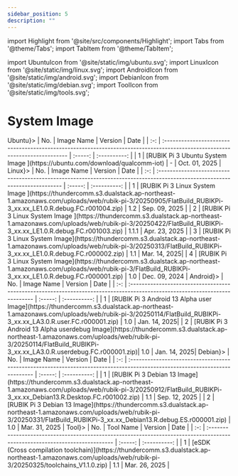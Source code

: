 ```yaml
---
sidebar_position: 5
description: ""
---
```


import Highlight from '@site/src/components/Highlight';
import Tabs from '@theme/Tabs';
import TabItem from '@theme/TabItem';

import UbuntuIcon from '@site/static/img/ubuntu.svg';
import LinuxIcon from '@site/static/img/linux.svg';
import AndroidIcon from '@site/static/img/android.svg';
import DebianIcon from '@site/static/img/debian.svg';
import ToolIcon from '@site/static/img/tools.svg';

# System Image

<Tabs>
 <TabItem value="ubuntu" label={<><UbuntuIcon style={{ width: '30px', height: '30px', margin: '0px 10px 0px 0px', verticalAlign: 'middle' }} />Ubuntu</>}>
    | No. | Image Name                                                                                                                   | Version |     Date     |
| :-: | :-------------------------------------------------------------------------------------------------------------------------- | :-----: | :----------: |
| 1       | [RUBIK Pi 3 Ubuntu System Image ](https://ubuntu.com/download/qualcomm-iot)      | -         |  Oct. 01, 2025  |
  </TabItem>
  <TabItem value="linux" label={<><LinuxIcon style={{ width: '30px', height: '30px', margin: '0px 10px 0px 0px', verticalAlign: 'middle' }} />Linux</>}>
    | No. | Image Name                                                                                                                   | Version |     Date     |
| :-: | :-------------------------------------------------------------------------------------------------------------------------- | :-----: | :----------: |
| 1       | [RUBIK Pi 3 Linux System Image ](https://thundercomm.s3.dualstack.ap-northeast-1.amazonaws.com/uploads/web/rubik-pi-3/20250905/FlatBuild_RUBIKPi-3_xx.xx_LE1.0.R.debug.FC.r001004.zip)      | 1.2         |  Sep. 09, 2025 |
| 2       | [RUBIK Pi 3 Linux System Image ](https://thundercomm.s3.dualstack.ap-northeast-1.amazonaws.com/uploads/web/rubik-pi-3/20250422/FlatBuild_RUBIKPi-3_xx.xx_LE1.0.R.debug.FC.r001003.zip)  | 1.1.1       |  Apr. 23, 2025 |
| 3      | [RUBIK Pi 3 Linux System Image](https://thundercomm.s3.dualstack.ap-northeast-1.amazonaws.com/uploads/web/rubik-pi-3/20250313/FlatBuild_RUBIKPi-3_xx.xx_LE1.0.R.debug.FC.r000002.zip)  | 1.1       |  Mar. 14, 2025|
| 4  | [RUBIK Pi 3 Linux System Image](https://thundercomm.s3.dualstack.ap-northeast-1.amazonaws.com/uploads/web/rubik-pi-3/FlatBuild_RUBIKPi-3_xx.xx_LE1.0.R.debug.FC.r000001.zip) |   1.0   | Dec. 09, 2024 |
  </TabItem>
  <TabItem value="android" label={<><AndroidIcon style={{ width: '30px', height: '30px', margin: '0px 10px 0px 0px', verticalAlign: 'middle' }} /> Android</>}>
    | No. | Image Name                                                                                                                   | Version |     Date     |
| :-: | :-------------------------------------------------------------------------------------------------------------------------- | :-----: | :----------: |
| 1      | [RUBIK Pi 3 Android 13 Alpha user Image](https://thundercomm.s3.dualstack.ap-northeast-1.amazonaws.com/uploads/web/rubik-pi-3/20250114/FlatBuild_RUBIKPi-3_xx.xx_LA3.0.R.user.FC.r000001.zip)          | 1.0           | Jan. 14, 2025|
| 2      | [RUBIK Pi 3 Android 13 Alpha userdebug Image](https://thundercomm.s3.dualstack.ap-northeast-1.amazonaws.com/uploads/web/rubik-pi-3/20250114/FlatBuild_RUBIKPi-3_xx.xx_LA3.0.R.userdebug.FC.r000001.zip)| 1.0           | Jan. 14, 2025|
  </TabItem>
  <TabItem value="debian" label={<><DebianIcon style={{ width: '30px', height: '30px', margin: '0px 10px 0px 0px',  verticalAlign: 'middle' }} /> Debian</>}>
    | No. | Image Name                                                                                                                   | Version |     Date     |
| :-: | :-------------------------------------------------------------------------------------------------------------------------- | :-----: | :----------: |
| 1       | [RUBIK Pi 3 Debian 13 Image](https://thundercomm.s3.dualstack.ap-northeast-1.amazonaws.com/uploads/web/rubik-pi-3/20250912/FlatBuild_RUBIKPi-3_xx.xx_Debian13.R.Desktop.FC.r001002.zip)      | 1.1         |  Sep. 12, 2025 |
| 2       | [RUBIK Pi 3 Debian 13 Image](https://thundercomm.s3.dualstack.ap-northeast-1.amazonaws.com/uploads/web/rubik-pi-3/20250331/FlatBuild_RUBIKPi-3_xx.xx_Debian13.R.debug.ES.r000001.zip)  | 1.0        |  Mar. 31, 2025 |
  </TabItem>
  <TabItem value="tool" label={<><ToolIcon style={{ width: '30px', height: '30px', margin: '0px 10px 0px 0px',  verticalAlign: 'middle' }} /> Tool</>}>
    | No. | Tool Name                                                                                                                   | Version |     Date     |
| :-: | :-------------------------------------------------------------------------------------------------------------------------- | :-----: | :----------: |
| 1       | [eSDK (Cross compilation toolchain)](https://thundercomm.s3.dualstack.ap-northeast-1.amazonaws.com/uploads/web/rubik-pi-3/20250325/toolchains_V1.1.0.zip)   | 1.1       |  Mar. 26, 2025 |
  </TabItem>
</Tabs>